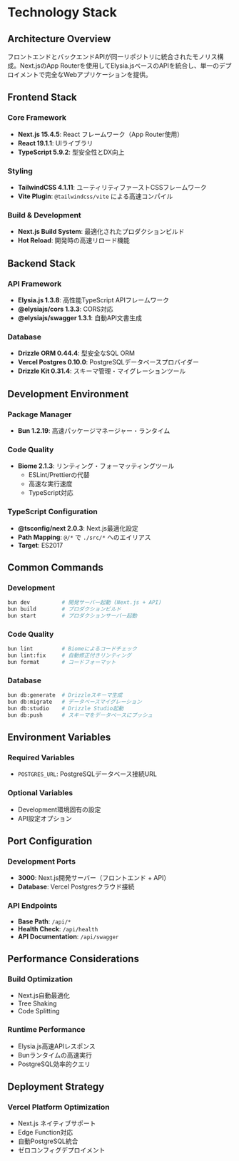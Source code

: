 # Technology Stack

## Architecture Overview

フロントエンドとバックエンドAPIが同一リポジトリに統合されたモノリス構成。Next.jsのApp Routerを使用してElysia.jsベースのAPIを統合し、単一のデプロイメントで完全なWebアプリケーションを提供。

## Frontend Stack

### Core Framework

- **Next.js 15.4.5**: React フレームワーク（App Router使用）
- **React 19.1.1**: UIライブラリ
- **TypeScript 5.9.2**: 型安全性とDX向上

### Styling

- **TailwindCSS 4.1.11**: ユーティリティファーストCSSフレームワーク
- **Vite Plugin**: `@tailwindcss/vite` による高速コンパイル

### Build & Development

- **Next.js Build System**: 最適化されたプロダクションビルド
- **Hot Reload**: 開発時の高速リロード機能

## Backend Stack

### API Framework

- **Elysia.js 1.3.8**: 高性能TypeScript APIフレームワーク
- **@elysiajs/cors 1.3.3**: CORS対応
- **@elysiajs/swagger 1.3.1**: 自動API文書生成

### Database

- **Drizzle ORM 0.44.4**: 型安全なSQL ORM
- **Vercel Postgres 0.10.0**: PostgreSQLデータベースプロバイダー
- **Drizzle Kit 0.31.4**: スキーマ管理・マイグレーションツール

## Development Environment

### Package Manager

- **Bun 1.2.19**: 高速パッケージマネージャー・ランタイム

### Code Quality

- **Biome 2.1.3**: リンティング・フォーマッティングツール
  - ESLint/Prettierの代替
  - 高速な実行速度
  - TypeScript対応

### TypeScript Configuration

- **@tsconfig/next 2.0.3**: Next.js最適化設定
- **Path Mapping**: `@/*` で `./src/*` へのエイリアス
- **Target**: ES2017

## Common Commands

### Development

```bash
bun dev          # 開発サーバー起動 (Next.js + API)
bun build        # プロダクションビルド
bun start        # プロダクションサーバー起動
```

### Code Quality

```bash
bun lint         # Biomeによるコードチェック
bun lint:fix     # 自動修正付きリンティング
bun format       # コードフォーマット
```

### Database

```bash
bun db:generate  # Drizzleスキーマ生成
bun db:migrate   # データベースマイグレーション
bun db:studio    # Drizzle Studio起動
bun db:push      # スキーマをデータベースにプッシュ
```

## Environment Variables

### Required Variables

- `POSTGRES_URL`: PostgreSQLデータベース接続URL

### Optional Variables

- Development環境固有の設定
- API設定オプション

## Port Configuration

### Development Ports

- **3000**: Next.js開発サーバー（フロントエンド + API）
- **Database**: Vercel Postgresクラウド接続

### API Endpoints

- **Base Path**: `/api/*`
- **Health Check**: `/api/health`
- **API Documentation**: `/api/swagger`

## Performance Considerations

### Build Optimization

- Next.js自動最適化
- Tree Shaking
- Code Splitting

### Runtime Performance  

- Elysia.js高速APIレスポンス
- Bunランタイムの高速実行
- PostgreSQL効率的クエリ

## Deployment Strategy

### Vercel Platform Optimization

- Next.js ネイティブサポート
- Edge Function対応
- 自動PostgreSQL統合
- ゼロコンフィグデプロイメント
